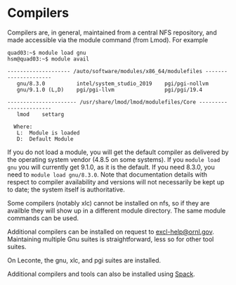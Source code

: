 # Compilers

Compilers are, in general, maintained from a central NFS repository, and made accessible via the module command \(from Lmod\). For example

```text
quad03:~$ module load gnu
hsm@quad03:~$ module avail

-------------------- /auto/software/modules/x86_64/modulefiles ---------------------
   gnu/8.3.0          intel/system_studio_2019    pgi/pgi-nollvm
   gnu/9.1.0 (L,D)    pgi/pgi-llvm                pgi/pgi/19.4

---------------------- /usr/share/lmod/lmod/modulefiles/Core -----------------------
   lmod    settarg

  Where:
   L:  Module is loaded
   D:  Default Module
```

If you do not load a module, you will get the default compiler as delivered by the operating system vendor \(4.8.5 on some systems\). If you `module load gnu` you will currently get 9.1.0, as it is the default. If you need 8.3.0, you need to `module load gnu/8.3.0`. Note that documentation details with respect to compiler availability and versions will not necessarily be kept up to date; the system itself is authoritative.

Some compilers \(notably xlc\) cannot be installed on nfs, so if they are availble they will show up in a different module directory. The same module commands can be used.

Additional compilers can be installed on request to [excl-help@ornl.gov](mailto:excl-help@ornl.gov). Maintaining multiple Gnu suites is straightforward, less so for other tool suites.

On Leconte, the gnu, xlc, and pgi suites are installed.

Additional compilers and tools can also be installed using [Spack](https://spack.readthedocs.io/en/latest/).

